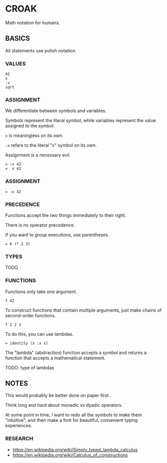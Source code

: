 
# CROAK

Math notation for humans.
    

## BASICS

All statements use polish notation.


### VALUES

    42
    x
    :x
    sqrt


### ASSIGNMENT

We differentiate between symbols and variables.

Symbols represent the literal symbol, while variables represent the value assigned to the symbol.

`x` is meaningless on its own.

`:x` refers to the literal "x" symbol on its own.

Assignment is a necessary evil.

    ≔ :x 42
    =  x 42


### ASSIGNMENT

    ≔ :x 42


### PRECEDENCE

Functions accept the two things immediately to their right.

There is no operator precedence.

If you want to group executions, use parentheses.

    = 6 (* 2 3)


### TYPES

TODO


### FUNCTIONS

Functions only take one argument.

    f 42
    
To construct functions that contain multiple arguments, just make chains of second-order functions.

    f 1 2 3
    
To do this, you can use lambdas.

    ≔ identity (λ :x x)

The "lambda" (abstraction) function accepts a _symbol_ and returns a function that accepts a mathematical statement.

TODO: type of lambdas


## NOTES

This would probably be better done on paper first.

Think long and hard about monadic vs dyadic operators.

At some point in time, I want to redo all the symbols to make them "intuitive", and then make a font for beautiful, convenient typing experiences.

### RESEARCH

- https://en.wikipedia.org/wiki/Simply_typed_lambda_calculus
- https://en.wikipedia.org/wiki/Calculus_of_constructions
